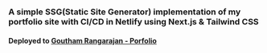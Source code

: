 ### A simple SSG(Static Site Generator) implementation of my portfolio site with CI/CD in Netlify using Next.js & Tailwind CSS

#### Deployed to [Goutham Rangarajan - Porfolio](https://portfolio-gouthamrangarajan.netlify.app/)
